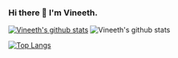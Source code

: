 ### Hi there 👋 I'm Vineeth.

[![Vineeth's github stats](https://github-readme-stats.vercel.app/api?username=aditya-vineeth)](https://github.com/aditya-vineeth/github-readme-stats)
![Vineeth's github stats](https://github-readme-stats.vercel.app/api?username=aditya-vineeth&show_icons=true)


[![Top Langs](https://github-readme-stats.vercel.app/api/top-langs/?username=aditya-vineeth)](https://github.com/aditya-vineeth/github-readme-stats)




<!--
**aditya-vineeth/aditya-vineeth** is a ✨ _special_ ✨ repository because its `README.md` (this file) appears on your GitHub profile.

Here are some ideas to get you started:

- 🔭 I’m currently working on ...
- 🌱 I’m currently learning ...
- 👯 I’m looking to collaborate on ...
- 🤔 I’m looking for help with ...
- 💬 Ask me about ...
- 📫 How to reach me: ...
- 😄 Pronouns: ...
- ⚡ Fun fact: ...
-->
